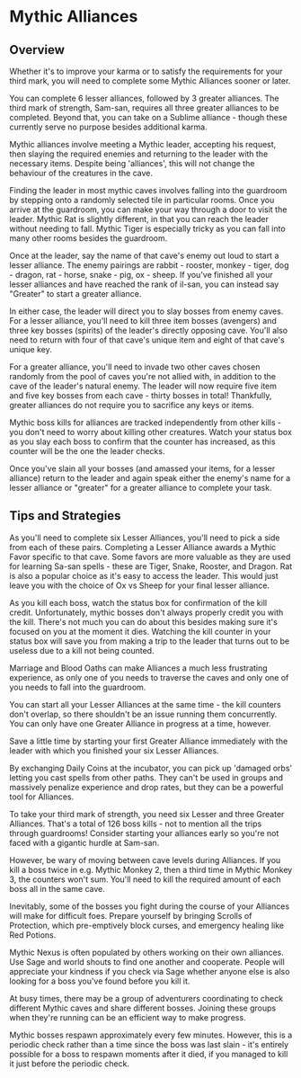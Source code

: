 # Mythic Alliances

## Overview

Whether it's to improve your karma or to satisfy the requirements for your third mark, you will need to complete some Mythic Alliances sooner or later.

You can complete 6 lesser alliances, followed by 3 greater alliances. The third mark of strength, Sam-san, requires all three greater alliances to be completed. Beyond that, you can take on a Sublime alliance - though these currently serve no purpose besides additional karma.

Mythic alliances involve meeting a Mythic leader, accepting his request, then slaying the required enemies and returning to the leader with the necessary items. Despite being 'alliances', this will not change the behaviour of the creatures in the cave.

Finding the leader in most mythic caves involves falling into the guardroom by stepping onto a randomly selected tile in particular rooms. Once you arrive at the guardroom, you can make your way through a door to visit the leader. Mythic Rat is slightly different, in that you can reach the leader without needing to fall. Mythic Tiger is especially tricky as you can fall into many other rooms besides the guardroom.

Once at the leader, say the name of that cave's enemy out loud to start a lesser alliance. The enemy pairings are rabbit - rooster, monkey - tiger, dog - dragon, rat - horse, snake - pig, ox - sheep. If you've finished all your lesser alliances and have reached the rank of il-san, you can instead say "Greater" to start a greater alliance.

In either case, the leader will direct you to slay bosses from enemy caves. For a lesser alliance, you'll need to kill three item bosses (avengers) and three key bosses (spirits) of the leader's directly opposing cave. You'll also need to return with four of that cave's unique item and eight of that cave's unique key.

For a greater alliance, you'll need to invade two other caves chosen randomly from the pool of caves you're not allied with, in addition to the cave of the leader's natural enemy. The leader will now require five item and five key bosses from each cave - thirty bosses in total! Thankfully, greater alliances do not require you to sacrifice any keys or items.

Mythic boss kills for alliances are tracked independently from other kills - you don't need to worry about killing other creatures. Watch your status box as you slay each boss to confirm that the counter has increased, as this counter will be the one the leader checks.

Once you've slain all your bosses (and amassed your items, for a lesser alliance) return to the leader and again speak either the enemy's name for a lesser alliance or "greater" for a greater alliance to complete your task.

## Tips and Strategies

As you'll need to complete six Lesser Alliances, you'll need to pick a side from each of these pairs. Completing a Lesser Alliance awards a Mythic Favor specific to that cave. Some favors are more valuable as they are used for learning Sa-san spells - these are Tiger, Snake, Rooster, and Dragon. Rat is also a popular choice as it's easy to access the leader. This would just leave you with the choice of Ox vs Sheep for your final lesser alliance.

As you kill each boss, watch the status box for confirmation of the kill credit. Unfortunately, mythic bosses don't always properly credit you with the kill. There's not much you can do about this besides making sure it's focused on you at the moment it dies. Watching the kill counter in your status box will save you from making a trip to the leader that turns out to be useless due to a kill not being counted.

Marriage and Blood Oaths can make Alliances a much less frustrating experience, as only one of you needs to traverse the caves and only one of you needs to fall into the guardroom.

You can start all your Lesser Alliances at the same time - the kill counters don't overlap, so there shouldn't be an issue running them concurrently. You can only have one Greater Alliance in progress at a time, however.

Save a little time by starting your first Greater Alliance immediately with the leader with which you finished your six Lesser Alliances.

By exchanging Daily Coins at the incubator, you can pick up 'damaged orbs' letting you cast spells from other paths. They can't be used in groups and massively penalize experience and drop rates, but they can be a powerful tool for Alliances.

To take your third mark of strength, you need six Lesser and three Greater Alliances. That's a total of 126 boss kills - not to mention all the trips through guardrooms! Consider starting your alliances early so you're not faced with a gigantic hurdle at Sam-san.

However, be wary of moving between cave levels during Alliances. If you kill a boss twice in e.g. Mythic Monkey 2, then a third time in Mythic Monkey 3, the counters won't sum. You'll need to kill the required amount of each boss all in the same cave.

Inevitably, some of the bosses you fight during the course of your Alliances will make for difficult foes. Prepare yourself by bringing Scrolls of Protection, which pre-emptively block curses, and emergency healing like Red Potions.

Mythic Nexus is often populated by others working on their own alliances. Use Sage and world shouts to find one another and cooperate. People will appreciate your kindness if you check via Sage whether anyone else is also looking for a boss you've found before you kill it.

At busy times, there may be a group of adventurers coordinating to check different Mythic caves and share different bosses. Joining these groups when they're running can be an efficient way to make progress.

Mythic bosses respawn approximately every few minutes. However, this is a periodic check rather than a time since the boss was last slain - it's entirely possible for a boss to respawn moments after it died, if you managed to kill it just before the periodic check.